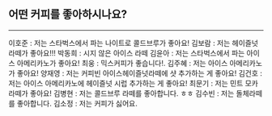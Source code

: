 ## 어떤 커피를 좋아하시나요?
----

이호준 : 저는 스타벅스에서 파는 나이트로 콜드브루가 좋아요!
김보람 : 저는 헤이즐넛 라떼가 좋아요!!!
박동희 : 시지 않은 아이스 라떼
김윤아 : 저는 스타벅스에서 파는 아이스 아메리카노가 좋아요!
최웅 : 믹스커피가 좋습니다!.
김주혜 : 저는 아이스 아메리카노가 좋아요!
양재영 : 저는 커피빈 아이스헤이즐넛라떼에 샷 추가하는 게 좋아요!
김건호 : 저는 아이스 아메리카노에 헤이즐넛 시럽 추가하는 게 좋아요!
최문기 : 저는 민트 모카 라떼가 좋아요! 
김병현 : 저는 콜드브루 라떼를 좋아합니다. ㅎㅎ 
김수빈 : 저는 돌체라떼를 좋아합니다. 
김소정 : 저는 커피가 싫어요.
